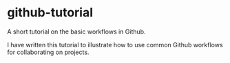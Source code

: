 # github-tutorial
A short tutorial on the basic workflows in Github.

I have written this tutorial to illustrate how to use common Github workflows for collaborating on projects.
